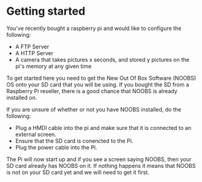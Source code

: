 # Getting started #

You've recently bought a raspberry pi and would like to configure the following:
  * A FTP Server
  * A HTTP Server
  * A camera that takes pictures x seconds, and stored y pictures on the pi's memory at any given time

To get started here you need to get the New Out Of Box Software (NOOBS) OS onto your SD card that you will be using. If you bought the SD from a Raspberry Pi reseller, there is a good chance that NOOBS is already installed on.

If you are unsure of whether or not you have NOOBS installed, do the following:
  * Plug a HMDI cable into the pi and make sure that it is connected to an external screen.
  * Ensure that the SD card is conencted to the Pi.
  * Plug the power cable into the Pi.

The Pi will now start up and if you see a screen saying NOOBS, then your SD card already has NOOBS on it. If nothing happens it means that NOOBS is not on your SD card yet and we will need to get it first.